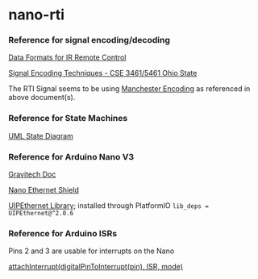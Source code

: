# nano-rti

### Reference for signal encoding/decoding

[Data Formats for IR Remote Control](https://www.vishay.com/docs/80071/dataform.pdf)

[Signal Encoding Techniques - CSE 3461/5461 Ohio State](http://web.cse.ohio-state.edu/~athreya.14/cse3461-5461/Cse3461.C.SignalEncoding.09-04-2012.pdf)

The RTI Signal seems to be using [Manchester Encoding](https://en.wikipedia.org/wiki/Manchester_code) as referenced in above document(s).

### Reference for State Machines

[UML State Diagram](http://agilemodeling.com/style/stateChartDiagram.htm)

### Reference for Arduino Nano V3

[Gravitech Doc](https://www.mouser.com/pdfdocs/Gravitech_Arduino_Nano3_0.pdf)

[Nano Ethernet Shield](https://robotdyn.com/nano-v3-ethernet-shield-enc28j60.html)

[UIPEthernet Library](https://github.com/UIPEthernet/UIPEthernet); installed through PlatformIO `lib_deps = UIPEthernet@^2.0.6`

### Reference for Arduino ISRs

Pins 2 and 3 are usable for interrupts on the Nano

[attachInterrupt(digitalPinToInterrupt(pin), ISR, mode)](https://www.arduino.cc/reference/en/language/functions/external-interrupts/attachinterrupt/)
